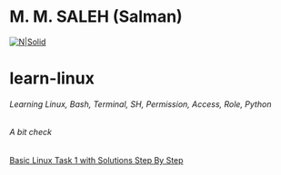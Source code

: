 # M. M. SALEH (Salman)
[![N|Solid](https://avatars0.githubusercontent.com/u/3772814?s=60&v=4)](https://github.com/javagrails)

# learn-linux
###### Learning Linux, Bash, Terminal, SH, Permission, Access, Role, Python

###### A bit check

[Basic Linux Task 1 with Solutions Step By Step](https://github.com/javagrails/learn-linux/blob/main/TASK1.md)

